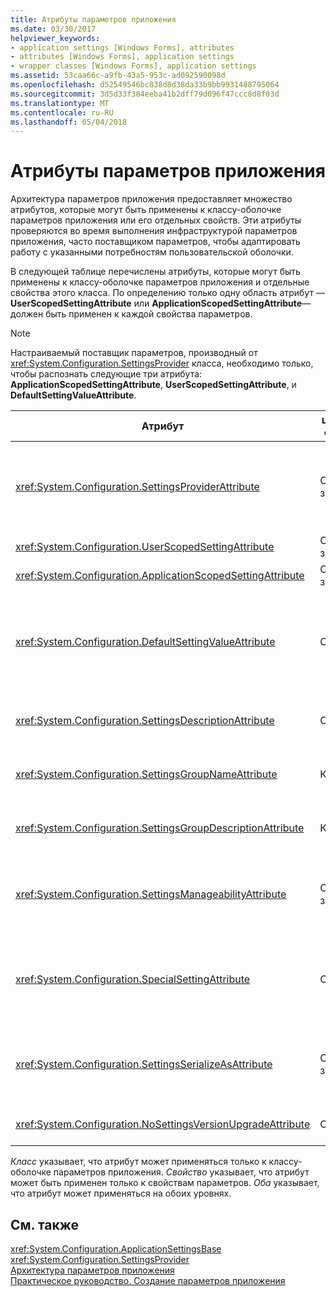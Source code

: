 ```yaml
---
title: Атрибуты параметров приложения
ms.date: 03/30/2017
helpviewer_keywords:
- application settings [Windows Forms], attributes
- attributes [Windows Forms], application settings
- wrapper classes [Windows Forms], application settings
ms.assetid: 53caa66c-a9fb-43a5-953c-ad092590098d
ms.openlocfilehash: d52549546bc838d8d38da33b9bb9931488795064
ms.sourcegitcommit: 3d5d33f384eeba41b2dff79d096f47ccc8d8f03d
ms.translationtype: MT
ms.contentlocale: ru-RU
ms.lasthandoff: 05/04/2018
---
```

# <a name="application-settings-attributes"></a>Атрибуты параметров приложения
Архитектура параметров приложения предоставляет множество атрибутов, которые могут быть применены к классу-оболочке параметров приложения или его отдельных свойств. Эти атрибуты проверяются во время выполнения инфраструктурой параметров приложения, часто поставщиком параметров, чтобы адаптировать работу с указанными потребностям пользовательской оболочки.  
  
 В следующей таблице перечислены атрибуты, которые могут быть применены к классу-оболочке параметров приложения и отдельные свойства этого класса. По определению только одну область атрибут —**UserScopedSettingAttribute** или **ApplicationScopedSettingAttribute**— должен быть применен к каждой свойства параметров.  
  
> [!NOTE]
>  Настраиваемый поставщик параметров, производный от <xref:System.Configuration.SettingsProvider> класса, необходимо только, чтобы распознать следующие три атрибута: **ApplicationScopedSettingAttribute**, **UserScopedSettingAttribute**, и **DefaultSettingValueAttribute**.  
  
|Атрибут|целевого объекта|Описание|  
|---------------|------------|-----------------|  
|<xref:System.Configuration.SettingsProviderAttribute>|Оба значения|Указывает короткое имя поставщика параметров, используемого для сохранения.<br /><br /> Если этот атрибут не задан, поставщик по умолчанию <xref:System.Configuration.LocalFileSettingsProvider>, подразумевается.|  
|<xref:System.Configuration.UserScopedSettingAttribute>|Оба значения|Определяет свойство как параметр области пользователя приложения.|  
|<xref:System.Configuration.ApplicationScopedSettingAttribute>|Оба значения|Определяет свойство как параметр приложения для приложения.|  
|<xref:System.Configuration.DefaultSettingValueAttribute>|Свойство.|Задает строку, которая может быть десериализована поставщиком в жестко по умолчанию для этого свойства.<br /><br /> <xref:System.Configuration.LocalFileSettingsProvider> Этот атрибут не требуется и переопределяет любое значение, если этот атрибут при наличии значение уже сохранен.|  
|<xref:System.Configuration.SettingsDescriptionAttribute>|Свойство.|Предоставляет описательные тесты для отдельных параметров, в основном используется средствами во время выполнения и во время разработки.|  
|<xref:System.Configuration.SettingsGroupNameAttribute>|Класс|Содержит явное имя группы параметров. Если этот атрибут отсутствует, <xref:System.Configuration.ApplicationSettingsBase> использует имя класса-оболочки.|  
|<xref:System.Configuration.SettingsGroupDescriptionAttribute>|Класс|Предоставляет описательный тест для группы параметров, в основном используется средствами во время выполнения и во время разработки.|  
|<xref:System.Configuration.SettingsManageabilityAttribute>|Оба значения|Указывает ноль или более служб управляемости, которые должны передаваться в группы параметров или свойства. Описываются доступные службы <xref:System.Configuration.SettingsManageability> перечисления.|  
|<xref:System.Configuration.SpecialSettingAttribute>|Свойство.|Указывает, что параметр принадлежит к особой предопределенной категории, такие как строка подключения, который предлагает специальную обработку поставщика параметров. Стандартные категории для этого атрибута определяется <xref:System.Configuration.SpecialSetting> перечисления.|  
|<xref:System.Configuration.SettingsSerializeAsAttribute>|Оба значения|Задает предпочтительный механизм сериализации для группы параметров или свойства. Доступные механизмы сериализации определяются <xref:System.Configuration.SettingsSerializeAs> перечисления.|  
|<xref:System.Configuration.NoSettingsVersionUpgradeAttribute>|Свойство.|Указывает, что поставщик параметров должен отключить всю функциональность обновления приложения для помеченного свойства.|  
  
 *Класс* указывает, что атрибут может применяться только к классу-оболочке параметров приложения. *Свойство* указывает, что атрибут может быть применен только к свойствам параметров. *Оба* указывает, что атрибут может применяться на обоих уровнях.  
  
## <a name="see-also"></a>См. также  
 <xref:System.Configuration.ApplicationSettingsBase>  
 <xref:System.Configuration.SettingsProvider>  
 [Архитектура параметров приложения](../../../../docs/framework/winforms/advanced/application-settings-architecture.md)  
 [Практическое руководство. Создание параметров приложения](http://msdn.microsoft.com/library/53b3af80-1c02-4e35-99c6-787663148945)
